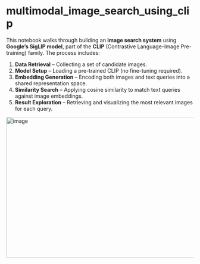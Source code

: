 # multimodal_image_search_using_clip

This notebook walks through building an **image search system** using **Google’s SigLIP model**, part of the **CLIP** (Contrastive Language–Image Pre-training) family. The process includes:

1. **Data Retrieval** – Collecting a set of candidate images.
2. **Model Setup** – Loading a pre-trained CLIP (no fine-tuning required).
3. **Embedding Generation** – Encoding both images and text queries into a shared representation space.
4. **Similarity Search** – Applying cosine similarity to match text queries against image embeddings.
5. **Result Exploration** – Retrieving and visualizing the most relevant images for each query.

<img width="784" height="378" alt="image" src="https://github.com/user-attachments/assets/4990848f-59b9-4e7d-8655-17d0bec31b2c" />
